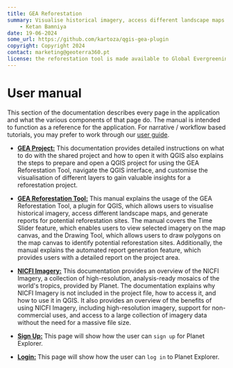 ```yaml
---
title: GEA Reforestation
summary: Visualise historical imagery, access different landscape maps and generate reports for potential afforestation sites.
    - Ketan Bamniya
date: 19-06-2024
some_url: https://github.com/kartoza/qgis-gea-plugin
copyright: Copyright 2024
contact: marketing@geoterra360.pt
license: the reforestation tool is made available to Global Evergreening Global Alliance (GEA) under a non-exclusive, sub-licensable, perpetual, irrevocable, royalty-free licence. This which allows GEA to use and replicate the QGIS plugin and tool for the appointed project areas in Kenya, Uganda, and Malawi; and any other carbon offset future project areas managed, operated, and undertaken by GEA. The reforestation tool concept, functionality, and operations, as well as the physical QGIS plugin are covered, considered, and always remain the Intellectual Property of GT360.
---
```


# User manual

This section of the documentation describes every page in the application and
what the various components of that page do. The manual is intended to function
as a reference for the application. For narrative / workflow based tutorials,
you may prefer to work through our [user guide](../guide/index.md).

* **[GEA Project:](gea-reforestation.md)** This documentation provides detailed instructions on what to do with the shared project and how to open it with QGIS also explains the steps to prepare and open a QGIS project for using the GEA Reforestation Tool, navigate the QGIS interface, and customise the visualisation of different layers to gain valuable insights for a reforestation project.

* **[GEA Reforestation Tool:](gea-reforestation-tool.md)** This manual explains the usage of the GEA Reforestation Tool, a plugin for QGIS, which allows users to visualise historical imagery, access different landscape maps, and generate reports for potential reforestation sites. The manual covers the Time Slider feature, which enables users to view selected imagery on the map canvas, and the Drawing Tool, which allows users to draw polygons on the map canvas to identify potential reforestation sites. Additionally, the manual explains the automated report generation feature, which provides users with a detailed report on the project area.

* **[NICFI Imagery:](nicfi-imagery.md)** This documentation provides an overview of the NICFI Imagery, a collection of high-resolution, analysis-ready mosaics of the world's tropics, provided by Planet. The documentation explains why NICFI Imagery is not included in the project file, how to access it, and how to use it in QGIS. It also provides an overview of the benefits of using NICFI Imagery, including high-resolution imagery, support for non-commercial uses, and access to a large collection of imagery data without the need for a massive file size.

* **[Sign Up:](sign-up.md)** This page will show how the user can `sign up` for Planet Explorer.

* **[Login:](login.md)** This page will show how the user can `log in` to Planet Explorer.
